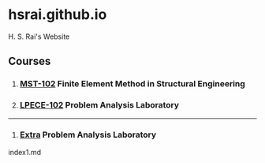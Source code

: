 # hsrai.github.io
H. S. Rai's Website

## Courses

1. ### [MST-102](https://hsrai.github.io/FEM-in-SE/) Finite Element Method in Structural Engineering
1. ### [LPECE-102](https://hsrai.github.io/Problem-Analysis/) Problem Analysis Laboratory

--- 

1. ### [Extra](index1.md) Problem Analysis Laboratory

index1.md
